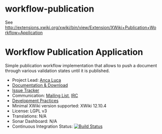 workflow-publication
====================

See http://extensions.xwiki.org/xwiki/bin/view/Extension/XWiki+Publication+Workflow+Application


# Workflow Publication Application

Simple publication workflow implementation that allows to push a document through various validation states until it is published.

* Project Lead: [Anca Luca](http://www.xwiki.org/xwiki/bin/view/XWiki/lucaa)
* [Documentation & Download]([http://extensions.xwiki.org/xwiki/bin/view/Extension/ForumApplication](https://extensions.xwiki.org/xwiki/bin/view/Extension/XWiki+Publication+Workflow+Application)) 
* [Issue Tracker](https://jira.xwiki.org/browse/XAWORKFLOW)
* Communication: [Mailing List](http://dev.xwiki.org/xwiki/bin/view/Community/MailingLists>), [IRC]( http://dev.xwiki.org/xwiki/bin/view/Community/IRC)
* [Development Practices](http://dev.xwiki.org)
* Minimal XWiki version supported: XWiki 12.10.4
* License: LGPL v3
* Translations: N/A
* Sonar Dashboard: N/A
* Continuous Integration Status: [![Build Status](https://ci.xwiki.org/job/XWiki%20Contrib/job/workflow-publication/job/master/badge/icon)](https://ci.xwiki.org/job/XWiki%20Contrib/job/workflow-publication/job/master/)
